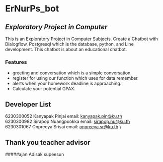 # ErNurPs_bot
## _Exploratory Project in Computer_
This is an Exploratory Project in Computer Subjects. Create a Chatbot with Dialogflow, Postgresql which is the database, python, and Line development. This chatbot is about an educational chatbot.

### Features
- greeting and conversation which is a simple conversation.
- register for using our function which uses for data remember.
- alerts when your homework deadline is approaching.
- Calculate your potential GPAX.

## Developer List
6230300052 Kanyapak Pinjai email: kanyapak.pin@ku.th \
6230300982 Sirapop Nuangpookka email: sirapop.nu@ku.th \
6230301067 Onpreeya Srisai email: onpreeya.sr@ku.th \

## Thank you teacher advisor
#####ajan Adisak supeesun
